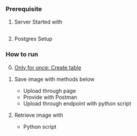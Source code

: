 
### Prerequisite

1. Server Started with
```
```

2. Postgres Setup

### How to run 

0. [Only for once: Create table](createtable.ipynb)

1. Save image with methods below
    - Upload through page
    - Provide with Postman
    - Upload through endpoint with python script 

2. Retrieve image with 
    - Python script